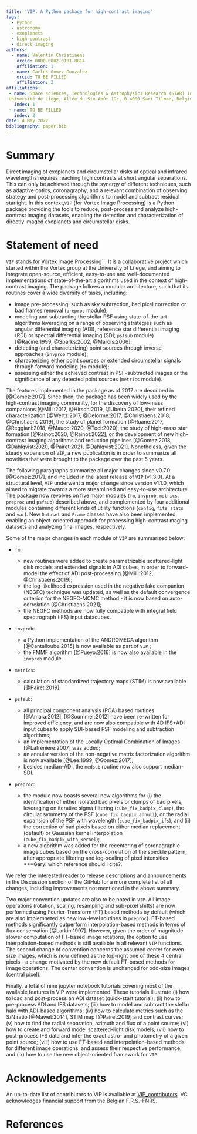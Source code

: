 ```yaml
---
title: 'VIP: A Python package for high-contrast imaging'
tags:
  - Python
  - astronomy
  - exoplanets
  - high-contrast
  - direct imaging
authors:
  - name: Valentin Christiaens
    orcid: 0000-0002-0101-8814
    affiliation: 1
  - name: Carlos Gomez Gonzalez
    orcid: TO BE FILLED
    affiliation: 2
affiliations:
 - name: Space sciences, Technologies & Astrophysics Research (STAR) Institute, 
 Université de Liège, Allée du Six Août 19c, B-4000 Sart Tilman, Belgium
   index: 1
 - name: TO BE FILLED
   index: 2
date: 4 May 2022
bibliography: paper.bib
---
```


# Summary

Direct imaging of exoplanets and circumstellar disks at optical and infrared 
wavelengths requires reaching high contrasts at short angular separations. This
can only be achieved through the synergy of different techniques, such as 
adaptive optics, coronagraphy, and a relevant combination of observing strategy 
and post-processing algorithms to model and subtract residual starlight. In this 
context,``VIP`` (for Vortex Image Processing) is a Python package providing the 
tools to reduce, post-process and analyze high-contrast imaging datasets, 
enabling the detection and characterization of directly imaged exoplanets and 
circumstellar disks.

# Statement of need

``VIP`` stands for Vortex Image Processing``. It is a collaborative project 
which started within the Vortex group at the University of Li\`ege, and aiming to 
integrate open-source, efficient, easy-to-use and well-documented 
implementations of state-of-the-art algorithms used in the context of 
high-contrast imaging. The package follows a modular architecture, such that its 
routines cover a wide diversity of tasks, including:
* image pre-processing, such as sky subtraction, bad pixel correction or bad 
frames removal (`preproc` module); 
* modeling and subtracting the stellar PSF using state-of-the-art algorithms 
leveraging on a range of observing strategies such as angular differential 
imaging (ADI), reference star differential imaging (RDI) or spectral 
differential imaging (SDI; `psfsub` module) 
[@Racine:1999, @Sparks:2002, @Marois:2006]; 
* detecting (and characterizing) point sources through inverse approaches 
(`invprob` module);
* characterizing either point sources or extended circumstellar signals through
forward modeling (`fm` module);
* assessing either the achieved contrast in PSF-subtracted images or the 
significance of any detected point sources (`metrics` module).

The features implemented in the package as of 2017 are described in 
[@Gomez:2017]. Since then, the package has been widely used by the 
high-contrast imaging community, for the discovery of low-mass companions 
[@Milli:2017, @Hirsch:2019, @Ubeira:2020], their refined 
characterization 
[@Wertz:2017, @Delorme:2017, @Christiaens:2018, @Christiaens:2019], the study 
of planet formation [@Ruane:2017, @Reggiani:2018, @Mauco:2020, @Toci:2020], the 
study of high-mass star formation [@Rainot:2020, @Rainot:2022], or the 
development of new high-contrast imaging algorithms and reduction pipelines 
[@Gomez:2018, @Dahlqvist:2020, @Pairet:2021, @Dahlqvist:2021]. 
Nonetheless, given the steady expansion of ``VIP``, a new publication is in 
order to summarize all novelties that were brought to the package over the past 
5 years.

The following paragraphs summarize all major changes since v0.7.0 
[@Gomez:2017], and included in the latest release of ``VIP`` (v1.3.0). 
At a structural level, ``VIP`` underwent a major change since version v1.1.0, 
which aimed to migrate towards a more streamlined and easy-to-use architecture.
The package now revolves on five major modules (`fm`, `invprob`, `metrics`, 
`preproc` and `psfsub`) described above, and complemented by four additional 
modules containing different kinds of utility functions (`config`, `fits`, 
`stats` and `var`). New `Dataset` and `Frame` classes have also been 
implemented, enabling an object-oriented approach for processing high-contrast 
maging datasets and analyzing final images, respectively.

Some of the major changes in each module of ``VIP`` are summarized below:

* `fm`: 
    - new routines were added to create parametrizable scattered-light disk 
    models and extended signals in ADI cubes, in order to forward-model the 
    effect of ADI post-processing [@Milli:2012, @Christiaens:2019];
    - the log-likelihood expression used in the negative fake companion (NEGFC)
    technique was updated, as well as the default convergence criterion for the 
    NEGFC-MCMC method - it is now based on auto-correlation [@Christiaens:2021];
    - the NEGFC methods are now fully compatible with integral field 
    spectrograph (IFS) input datacubes.

* `invprob`: 
    - a Python implementation of the ANDROMEDA algorithm [@Cantalloube:2015] is 
    now available as part of ``VIP`` ;
    - the FMMF algorithm [@Pueyo:2016] is now also available in the `invprob` 
    module.

* `metrics`: 
    - calculation of standardized trajectory maps (STIM) is now available 
    [@Pairet:2019];

* `psfsub`: 
    - all principal component analysis (PCA) based routines [@Amara:2012], 
    [@Soummer:2012] have been re-written for improved efficiency, and are now 
    also compatible with 4D IFS+ADI input cubes to apply SDI-based PSF modeling
    and subtraction algorithms;
    - an implementation of the Locally Optimal Combination of Images 
    [@Lafreniere:2007] was added;
    - an annular version of the non-negative matrix factorization algorithm 
    is now available [@Lee:1999, @Gomez:2017];
    - besides median-ADI, the `medsub` routine now also support median-SDI. 
  
* `preproc`:
    - the module now boasts several new algorithms for (i) the identification 
    of either isolated bad pixels or clumps of bad pixels, leveraging on 
    iterative sigma filtering (`cube_fix_badpix_clump`), the circular symmetry 
    of the PSF (`cube_fix_badpix_annuli`), or the radial expansion of the PSF 
    with wavelength (`cube_fix_badpix_ifs`), and (ii) the correction of bad 
    pixels based on either median replacement (default) or Gaussian kernel 
    interpolation (`cube_fix_badpix_with_kernel`);
    - a new algorithm was added for the recentering of coronagraphic image cubes 
    based on the cross-correlation of the speckle pattern, after appropriate 
    filtering and log-scaling of pixel intensities ***Gary: which reference 
    should I cite?.

We refer the interested reader to release descriptions and announcements in the 
Discussion section of the GitHub for a more complete list of all
changes, including improvements not mentioned in the above summary.

Two major convention updates are also to be noted in ``VIP``. All image 
operations (rotation, scaling, resampling and sub-pixel shifts) are now 
performed using Fourier-Transform (FT) based methods by default (which are also
implemneted as new low-level routines in `preproc`). FT-based methods 
significantly outperform interpolation-based methods in terms of flux 
conservation [@Larkin:1997]. However, given the order of magnitude slower 
computation of FT-based image rotations, the option to use interpolation-based 
methods is still available in all relevant ``VIP`` functions. The second change 
of convention concerns the assumed center for even-size images, which is now 
defined as the top-right one of these 4 central pixels - a change motivated by 
the new default FT-based methods for image operations. The center convention is 
unchanged for odd-size images (central pixel).

Finally, a total of nine jupyter notebook tutorials covering most of the 
available features in VIP were implemented. These tutorials illustrate (i) how 
to load and post-process an ADI dataset (quick-start tutorial); (ii) how to 
pre-process ADI and IFS datasets; (iii) how to model and subtract the stellar 
halo with ADI-based algorithms; (iv) how to calculate metrics such as the S/N 
ratio [@Mawet:2014], STIM map [@Pairet:2019] and contrast curves; (v) how to 
find the radial separation, azimuth and flux of a point source; (vi) how to 
create and forward model scattered-light disk models; (vii) how to post-process 
IFS data and infer the exact astro- and photometry of a given point source; 
(viii) how to use FT-based and interpolation-based methods for different image 
operations, and assess their respective performance; and (ix) how to use the 
new object-oriented framework for ``VIP``.


# Acknowledgements

An up-to-date list of contributors to VIP is available at 
[VIP_contributors](https://github.com/vortex-exoplanet/VIP/graphs/contributors?from=2015-07-26&to=2022-04-27&type=a).
VC acknowledges financial support from the Belgian F.R.S.-FNRS.

# References
